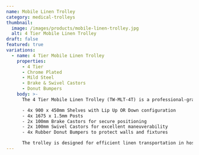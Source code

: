 ```yaml
---
name: Mobile Linen Trolley
category: medical-trolleys
thumbnail: 
  image: /images/products/mobile-linen-trolley.jpg
  alt: 4 Tier Mobile Linen Trolley
draft: false
featured: true
variations:
  - name: 4 Tier Mobile Linen Trolley
    properties:
      - 4 Tier
      - Chrome Plated
      - Mild Steel
      - Brake & Swivel Castors
      - Donut Bumpers
    body: >-
      The 4 Tier Mobile Linen Trolley (TW-MLT-4T) is a professional-grade medical trolley featuring mild steel chrome plated construction. This versatile unit measures 950 x 450 x 1800mm and includes:

      - 4x 900 x 450mm Shelves with Lip Up OR Down configuration
      - 4x 1675 x 1.5mm Posts
      - 2x 100mm Brake Castors for secure positioning
      - 2x 100mm Swivel Castors for excellent maneuverability
      - 4x Rubber Donut Bumpers to protect walls and fixtures

      The trolley is designed for efficient linen transportation in hospitals and healthcare facilities with an emphasis on mobility and durability.
---
```

